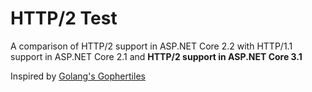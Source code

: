 # HTTP/2 Test

A comparison of HTTP/2 support in ASP.NET Core 2.2 with HTTP/1.1 support in ASP.NET Core 2.1 and **HTTP/2 support in ASP.NET Core 3.1**

Inspired by [Golang's Gophertiles](http://http2.golang.org/gophertiles)
